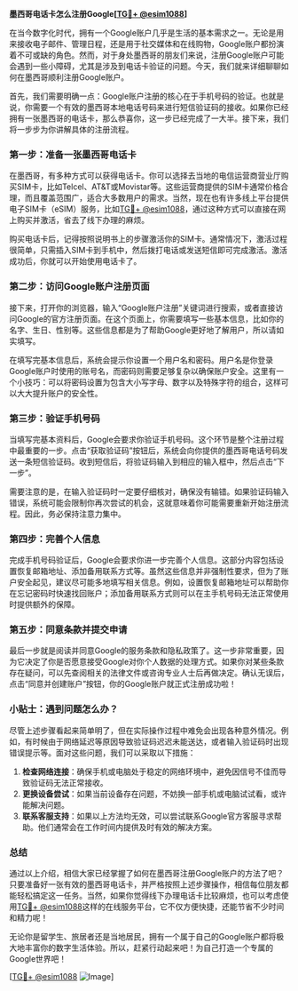 **墨西哥电话卡怎么注册Google[[TG💪+ @esim1088](https://t.me/s/esim1088)]**

在当今数字化时代，拥有一个Google账户几乎是生活的基本需求之一。无论是用来接收电子邮件、管理日程，还是用于社交媒体和在线购物，Google账户都扮演着不可或缺的角色。然而，对于身处墨西哥的朋友们来说，注册Google账户可能会遇到一些小障碍，尤其是涉及到电话卡验证的问题。今天，我们就来详细聊聊如何在墨西哥顺利注册Google账户。

首先，我们需要明确一点：Google账户注册的核心在于手机号码的验证。也就是说，你需要一个有效的墨西哥本地电话号码来进行短信验证码的接收。如果你已经拥有一张墨西哥的电话卡，那么恭喜你，这一步已经完成了一大半。接下来，我们将一步步为你讲解具体的注册流程。

### 第一步：准备一张墨西哥电话卡

在墨西哥，有多种方式可以获得电话卡。你可以选择去当地的电信运营商营业厅购买SIM卡，比如Telcel、AT&T或Movistar等。这些运营商提供的SIM卡通常价格合理，而且覆盖范围广，适合大多数用户的需求。当然，现在也有许多线上平台提供电子SIM卡（eSIM）服务，比如[TG💪+ @esim1088](https://t.me/s/esim1088)，通过这种方式可以直接在网上购买并激活，省去了线下办理的麻烦。

购买电话卡后，记得按照说明书上的步骤激活你的SIM卡。通常情况下，激活过程很简单，只需插入SIM卡到手机中，然后拨打电话或发送短信即可完成激活。激活成功后，你就可以开始使用电话卡了。

### 第二步：访问Google账户注册页面

接下来，打开你的浏览器，输入“Google账户注册”关键词进行搜索，或者直接访问Google的官方注册页面。在这个页面上，你需要填写一些基本信息，比如你的名字、生日、性别等。这些信息都是为了帮助Google更好地了解用户，所以请如实填写。

在填写完基本信息后，系统会提示你设置一个用户名和密码。用户名是你登录Google账户时使用的账号名，而密码则需要足够复杂以确保账户安全。这里有一个小技巧：可以将密码设置为包含大小写字母、数字以及特殊字符的组合，这样可以大大提升账户的安全性。

### 第三步：验证手机号码

当填写完基本资料后，Google会要求你验证手机号码。这个环节是整个注册过程中最重要的一步。点击“获取验证码”按钮后，系统会向你提供的墨西哥电话号码发送一条短信验证码。收到短信后，将验证码输入到相应的输入框中，然后点击“下一步”。

需要注意的是，在输入验证码时一定要仔细核对，确保没有输错。如果验证码输入错误，系统可能会限制你再次尝试的机会，这就意味着你可能需要重新开始注册流程。因此，务必保持注意力集中。

### 第四步：完善个人信息

完成手机号码验证后，Google会要求你进一步完善个人信息。这部分内容包括设置恢复邮箱地址、添加备用联系方式等。虽然这些信息并非强制性要求，但为了账户安全起见，建议尽可能多地填写相关信息。例如，设置恢复邮箱地址可以帮助你在忘记密码时快速找回账户；添加备用联系方式则可以在主手机号码无法正常使用时提供额外的保障。

### 第五步：同意条款并提交申请

最后一步就是阅读并同意Google的服务条款和隐私政策了。这一步非常重要，因为它决定了你是否愿意接受Google对你个人数据的处理方式。如果你对某些条款存在疑问，可以先查阅相关的法律文件或咨询专业人士后再做决定。确认无误后，点击“同意并创建账户”按钮，你的Google账户就正式注册成功啦！

### 小贴士：遇到问题怎么办？

尽管上述步骤看起来简单明了，但在实际操作过程中难免会出现各种意外情况。例如，有时候由于网络延迟等原因导致验证码迟迟未能送达，或者输入验证码时出现错误提示等。面对这些问题，我们可以采取以下措施：

1. **检查网络连接**：确保手机或电脑处于稳定的网络环境中，避免因信号不佳而导致验证码无法正常接收。
2. **更换设备尝试**：如果当前设备存在问题，不妨换一部手机或电脑试试看，或许能解决问题。
3. **联系客服支持**：如果以上方法均无效，可以尝试联系Google官方客服寻求帮助。他们通常会在工作时间内提供及时有效的解决方案。

### 总结

通过以上介绍，相信大家已经掌握了如何在墨西哥注册Google账户的方法了吧？只要准备好一张有效的墨西哥电话卡，并严格按照上述步骤操作，相信每位朋友都能轻松搞定这一任务。当然，如果你觉得线下办理电话卡比较麻烦，也可以考虑使用[TG💪+ @esim1088](https://t.me/s/esim1088)这样的在线服务平台，它不仅方便快捷，还能节省不少时间和精力呢！

无论你是留学生、旅居者还是当地居民，拥有一个属于自己的Google账户都将极大地丰富你的数字生活体验。所以，赶紧行动起来吧！为自己打造一个专属的Google世界吧！

[[TG💪+ @esim1088](https://t.me/s/esim1088) ![Image](https://i.postimg.cc/4NQfJmqS/Snipaste-2025-05-13-00-14-12.png)]
